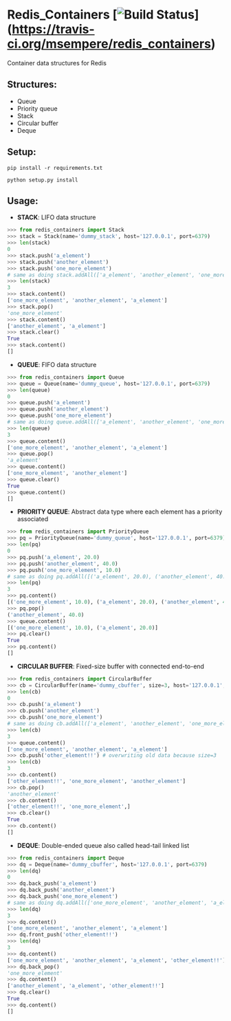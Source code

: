 # Redis_Containers [![Build Status](https://travis-ci.org/msempere/redis_containers.svg?branch=master)] (https://travis-ci.org/msempere/redis_containers)

Container data structures for Redis

## Structures:

* Queue
* Priority queue
* Stack
* Circular buffer
* Deque

## Setup:
```
pip install -r requirements.txt
```
```
python setup.py install
```

## Usage:
* **STACK**: LIFO data structure
```python
>>> from redis_containers import Stack
>>> stack = Stack(name='dummy_stack', host='127.0.0.1', port=6379)
>>> len(stack)
0
>>> stack.push('a_element')
>>> stack.push('another_element')
>>> stack.push('one_more_element') 
# same as doing stack.addAll(['a_element', 'another_element', 'one_more_element'])
>>> len(stack)
3
>>> stack.content()
['one_more_element', 'another_element', 'a_element']
>>> stack.pop()
'one_more_element'
>>> stack.content()
['another_element', 'a_element']
>>> stack.clear()
True
>>> stack.content()
[]
```

* **QUEUE**: FIFO data structure
```python
>>> from redis_containers import Queue
>>> queue = Queue(name='dummy_queue', host='127.0.0.1', port=6379)
>>> len(queue)
0
>>> queue.push('a_element')
>>> queue.push('another_element')
>>> queue.push('one_more_element')
# same as doing queue.addAll(['a_element', 'another_element', 'one_more_element'])
>>> len(queue)
3
>>> queue.content()
['one_more_element', 'another_element', 'a_element']
>>> queue.pop()
'a_element'
>>> queue.content()
['one_more_element', 'another_element']
>>> queue.clear()
True
>>> queue.content()
[]
`````

* **PRIORITY QUEUE**: Abstract data type where each element has a priority associated
```python
>>> from redis_containers import PriorityQueue
>>> pq = PriorityQueue(name='dummy_queue', host='127.0.0.1', port=6379)
>>> len(pq)
0
>>> pq.push('a_element', 20.0)
>>> pq.push('another_element', 40.0)
>>> pq.push('one_more_element', 10.0)
# same as doing pq.addAll([('a_element', 20.0), ('another_element', 40.0), ('one_more_element', 10.0)])
>>> len(pq)
3
>>> pq.content()
[('one_more_element', 10.0), ('a_element', 20.0), ('another_element', 40.0)]
>>> pq.pop()
('another_element', 40.0)
>>> queue.content()
[('one_more_element', 10.0), ('a_element', 20.0)]
>>> pq.clear()
True
>>> pq.content()
[]
```

* **CIRCULAR BUFFER**: Fixed-size buffer with connected end-to-end
```python
>>> from redis_containers import CircularBuffer
>>> cb = CircularBuffer(name='dummy_cbuffer', size=3, host='127.0.0.1', port=6379)
>>> len(cb)
0
>>> cb.push('a_element')
>>> cb.push('another_element')
>>> cb.push('one_more_element')
# same as doing cb.addAll(['a_element', 'another_element', 'one_more_element'])
>>> len(cb)
3
>>> queue.content()
['one_more_element', 'another_element', 'a_element']
>>> cb.push('other_element!!') # overwriting old data because size=3
>>> len(cb)
3
>>> cb.content()
['other_element!!', 'one_more_element', 'another_element']
>>> cb.pop()
'another_element'
>>> cb.content()
['other_element!!', 'one_more_element',]
>>> cb.clear()
True
>>> cb.content()
[]
```

* **DEQUE**: Double-ended queue also called head-tail linked list
```python
>>> from redis_containers import Deque
>>> dq = Deque(name='dummy_cbuffer', host='127.0.0.1', port=6379)
>>> len(dq)
0
>>> dq.back_push('a_element')
>>> dq.back_push('another_element')
>>> dq.back_push('one_more_element')
# same as doing dq.addAll(['one_more_element', 'another_element', 'a_element'], back=True)
>>> len(dq)
3
>>> dq.content()
['one_more_element', 'another_element', 'a_element']
>>> dq.front_push('other_element!!')
>>> len(dq)
3
>>> dq.content()
['one_more_element', 'another_element', 'a_element', 'other_element!!']
>>> dq.back_pop()
'one_more_element'
>>> dq.content()
['another_element', 'a_element', 'other_element!!']
>>> dq.clear()
True
>>> dq.content()
[]
```
